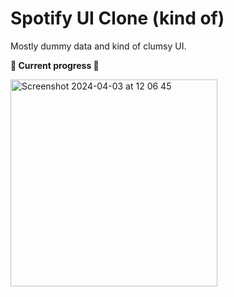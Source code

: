 # Spotify UI Clone (kind of)

Mostly dummy data and kind of clumsy UI. 

**🪽 Current progress 🪽** 


<img width="331" alt="Screenshot 2024-04-03 at 12 06 45" src="https://github.com/b1t-ninja/spotifyClone/assets/69219273/decaddd6-deb7-4b6a-975b-2f3e683ca599">

